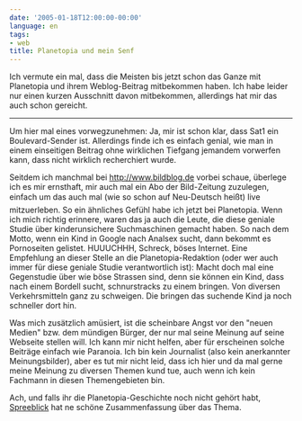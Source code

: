 ```yaml
---
date: '2005-01-18T12:00:00-00:00'
language: en
tags:
- web
title: Planetopia und mein Senf
---
```



Ich vermute ein mal, dass die Meisten bis jetzt schon das Ganze mit Planetopia und ihrem Weblog-Beitrag mitbekommen haben. Ich habe leider nur einen kurzen Ausschnitt davon mitbekommen, allerdings hat mir das auch schon gereicht.

-------------------------------



Um hier mal eines vorwegzunehmen: Ja, mir ist schon klar, dass Sat1 ein Boulevard-Sender ist. Allerdings finde ich es einfach genial, wie man in einem einseitigen Beitrag ohne wirklichen Tiefgang jemandem vorwerfen kann, dass nicht wirklich recherchiert wurde.

Seitdem ich manchmal bei <http://www.bildblog.de> vorbei schaue, überlege ich es mir ernsthaft, mir auch mal ein Abo der Bild-Zeitung zuzulegen, einfach um das auch mal (wie so schon auf Neu-Deutsch heißt) live mitzuerleben. So ein ähnliches Gefühl habe ich jetzt bei Planetopia. Wenn ich mich richtig erinnere, waren das ja auch die Leute, die diese geniale Studie über kinderunsichere Suchmaschinen gemacht haben. So nach dem Motto, wenn ein Kind in Google nach Analsex sucht, dann bekommt es Pornoseiten gelistet. HUUUCHHH, Schreck, böses Internet. Eine Empfehlung an dieser Stelle an die Planetopia-Redaktion (oder wer auch immer für diese geniale Studie verantwortlich ist): Macht doch mal eine Gegenstudie über wie böse Strassen sind, denn sie können ein Kind, dass nach einem Bordell sucht, schnurstracks zu einem bringen. Von diversen Verkehrsmitteln ganz zu schweigen. Die bringen das suchende Kind ja noch schneller dort hin.

Was mich zusätzlich amüsiert, ist die scheinbare Angst vor den "neuen Medien" bzw. dem mündigen Bürger, der nur mal seine Meinung auf seine Webseite stellen will. Ich kann mir nicht helfen, aber für erscheinen solche Beiträge einfach wie Paranoia. Ich bin kein Journalist (also kein anerkannter Meinungsbilder), aber es tut mir nicht leid, dass ich hier und da mal gerne meine Meinung zu diversen Themen kund tue, auch wenn ich kein Fachmann in diesen Themengebieten bin.

Ach, und falls ihr die Planetopia-Geschichte noch nicht gehört habt, <a href="http://spreeblick.com/blog/index.php?p=383">Spreeblick</a> hat ne schöne Zusammenfassung über das Thema.